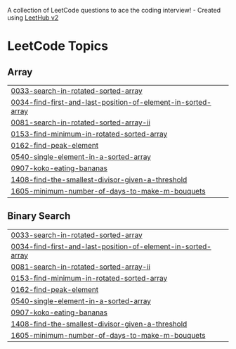 A collection of LeetCode questions to ace the coding interview! - Created using [LeetHub v2](https://github.com/arunbhardwaj/LeetHub-2.0)
<!---LeetCode Topics Start-->
# LeetCode Topics
## Array
|  |
| ------- |
| [0033-search-in-rotated-sorted-array](https://github.com/aryan-balodi/leet-code/tree/master/0033-search-in-rotated-sorted-array) |
| [0034-find-first-and-last-position-of-element-in-sorted-array](https://github.com/aryan-balodi/leet-code/tree/master/0034-find-first-and-last-position-of-element-in-sorted-array) |
| [0081-search-in-rotated-sorted-array-ii](https://github.com/aryan-balodi/leet-code/tree/master/0081-search-in-rotated-sorted-array-ii) |
| [0153-find-minimum-in-rotated-sorted-array](https://github.com/aryan-balodi/leet-code/tree/master/0153-find-minimum-in-rotated-sorted-array) |
| [0162-find-peak-element](https://github.com/aryan-balodi/leet-code/tree/master/0162-find-peak-element) |
| [0540-single-element-in-a-sorted-array](https://github.com/aryan-balodi/leet-code/tree/master/0540-single-element-in-a-sorted-array) |
| [0907-koko-eating-bananas](https://github.com/aryan-balodi/leet-code/tree/master/0907-koko-eating-bananas) |
| [1408-find-the-smallest-divisor-given-a-threshold](https://github.com/aryan-balodi/leet-code/tree/master/1408-find-the-smallest-divisor-given-a-threshold) |
| [1605-minimum-number-of-days-to-make-m-bouquets](https://github.com/aryan-balodi/leet-code/tree/master/1605-minimum-number-of-days-to-make-m-bouquets) |
## Binary Search
|  |
| ------- |
| [0033-search-in-rotated-sorted-array](https://github.com/aryan-balodi/leet-code/tree/master/0033-search-in-rotated-sorted-array) |
| [0034-find-first-and-last-position-of-element-in-sorted-array](https://github.com/aryan-balodi/leet-code/tree/master/0034-find-first-and-last-position-of-element-in-sorted-array) |
| [0081-search-in-rotated-sorted-array-ii](https://github.com/aryan-balodi/leet-code/tree/master/0081-search-in-rotated-sorted-array-ii) |
| [0153-find-minimum-in-rotated-sorted-array](https://github.com/aryan-balodi/leet-code/tree/master/0153-find-minimum-in-rotated-sorted-array) |
| [0162-find-peak-element](https://github.com/aryan-balodi/leet-code/tree/master/0162-find-peak-element) |
| [0540-single-element-in-a-sorted-array](https://github.com/aryan-balodi/leet-code/tree/master/0540-single-element-in-a-sorted-array) |
| [0907-koko-eating-bananas](https://github.com/aryan-balodi/leet-code/tree/master/0907-koko-eating-bananas) |
| [1408-find-the-smallest-divisor-given-a-threshold](https://github.com/aryan-balodi/leet-code/tree/master/1408-find-the-smallest-divisor-given-a-threshold) |
| [1605-minimum-number-of-days-to-make-m-bouquets](https://github.com/aryan-balodi/leet-code/tree/master/1605-minimum-number-of-days-to-make-m-bouquets) |
<!---LeetCode Topics End-->